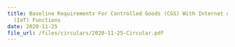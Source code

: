 ```yaml
---
title: Baseline Requirements For Controlled Goods (CGS) With Internet of Things
  (IoT) Functions
date: 2020-11-25
file_url: /files/circulars/2020-11-25-Circular.pdf
---
```

